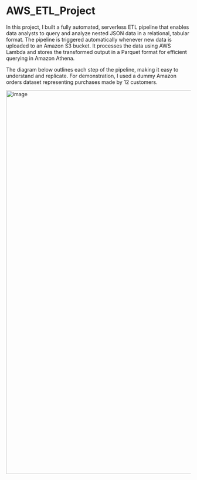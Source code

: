 # AWS_ETL_Project

In this project, I built a fully automated, serverless ETL pipeline that enables data analysts to query and analyze nested JSON data in a relational, tabular format. The pipeline is triggered automatically whenever new data is uploaded to an Amazon S3 bucket. It processes the data using AWS Lambda and stores the transformed output in a Parquet format for efficient querying in Amazon Athena.

The diagram below outlines each step of the pipeline, making it easy to understand and replicate. For demonstration, I used a dummy Amazon orders dataset representing purchases made by 12 customers.

<img width="2468" height="1046" alt="image" src="https://github.com/user-attachments/assets/7254bd74-09b9-4e5d-a4c1-3cba0bb48dfb" />

